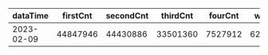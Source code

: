 |dataTime|firstCnt|secondCnt|thirdCnt|fourCnt|winCnt|vrate|wrate|
|-|-|-|-|-|-|-|-|
|2023-02-09|44847946|44430886|33501360|7527912|6257187|0%|0%|